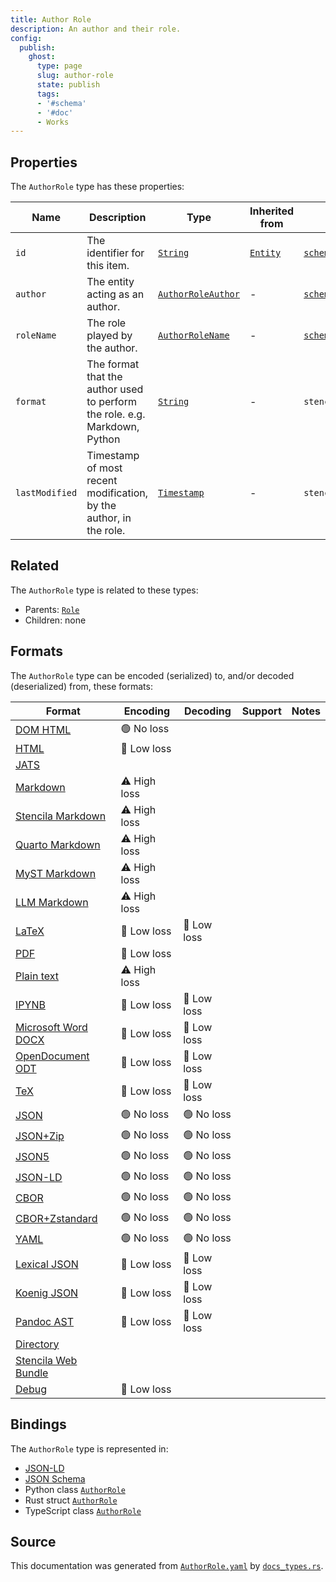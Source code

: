 ```yaml
---
title: Author Role
description: An author and their role.
config:
  publish:
    ghost:
      type: page
      slug: author-role
      state: publish
      tags:
      - '#schema'
      - '#doc'
      - Works
---
```


## Properties

The `AuthorRole` type has these properties:

| Name           | Description                                                                | Type                                                                                     | Inherited from                                                     | `JSON-LD @id`                                    | Aliases                          |
| -------------- | -------------------------------------------------------------------------- | ---------------------------------------------------------------------------------------- | ------------------------------------------------------------------ | ------------------------------------------------ | -------------------------------- |
| `id`           | The identifier for this item.                                              | [`String`](https://stencila.ghost.io/docs/reference/schema/string)                       | [`Entity`](https://stencila.ghost.io/docs/reference/schema/entity) | [`schema:id`](https://schema.org/id)             | -                                |
| `author`       | The entity acting as an author.                                            | [`AuthorRoleAuthor`](https://stencila.ghost.io/docs/reference/schema/author-role-author) | -                                                                  | [`schema:author`](https://schema.org/author)     | -                                |
| `roleName`     | The role played by the author.                                             | [`AuthorRoleName`](https://stencila.ghost.io/docs/reference/schema/author-role-name)     | -                                                                  | [`schema:roleName`](https://schema.org/roleName) | `role-name`, `role_name`         |
| `format`       | The format that the author used to perform the role. e.g. Markdown, Python | [`String`](https://stencila.ghost.io/docs/reference/schema/string)                       | -                                                                  | `stencila:format`                                | -                                |
| `lastModified` | Timestamp of most recent modification, by the author, in the role.         | [`Timestamp`](https://stencila.ghost.io/docs/reference/schema/timestamp)                 | -                                                                  | `stencila:lastModified`                          | `last-modified`, `last_modified` |

## Related

The `AuthorRole` type is related to these types:

- Parents: [`Role`](https://stencila.ghost.io/docs/reference/schema/role)
- Children: none

## Formats

The `AuthorRole` type can be encoded (serialized) to, and/or decoded (deserialized) from, these formats:

| Format                                                                       | Encoding     | Decoding   | Support | Notes |
| ---------------------------------------------------------------------------- | ------------ | ---------- | ------- | ----- |
| [DOM HTML](https://stencila.ghost.io/docs/reference/formats/dom.html)        | 🟢 No loss    |            |         |
| [HTML](https://stencila.ghost.io/docs/reference/formats/html)                | 🔷 Low loss   |            |         |
| [JATS](https://stencila.ghost.io/docs/reference/formats/jats)                |              |            |         |
| [Markdown](https://stencila.ghost.io/docs/reference/formats/md)              | ⚠️ High loss |            |         |
| [Stencila Markdown](https://stencila.ghost.io/docs/reference/formats/smd)    | ⚠️ High loss |            |         |
| [Quarto Markdown](https://stencila.ghost.io/docs/reference/formats/qmd)      | ⚠️ High loss |            |         |
| [MyST Markdown](https://stencila.ghost.io/docs/reference/formats/myst)       | ⚠️ High loss |            |         |
| [LLM Markdown](https://stencila.ghost.io/docs/reference/formats/llmd)        | ⚠️ High loss |            |         |
| [LaTeX](https://stencila.ghost.io/docs/reference/formats/latex)              | 🔷 Low loss   | 🔷 Low loss |         |
| [PDF](https://stencila.ghost.io/docs/reference/formats/pdf)                  | 🔷 Low loss   |            |         |
| [Plain text](https://stencila.ghost.io/docs/reference/formats/text)          | ⚠️ High loss |            |         |
| [IPYNB](https://stencila.ghost.io/docs/reference/formats/ipynb)              | 🔷 Low loss   | 🔷 Low loss |         |
| [Microsoft Word DOCX](https://stencila.ghost.io/docs/reference/formats/docx) | 🔷 Low loss   | 🔷 Low loss |         |
| [OpenDocument ODT](https://stencila.ghost.io/docs/reference/formats/odt)     | 🔷 Low loss   | 🔷 Low loss |         |
| [TeX](https://stencila.ghost.io/docs/reference/formats/tex)                  | 🔷 Low loss   | 🔷 Low loss |         |
| [JSON](https://stencila.ghost.io/docs/reference/formats/json)                | 🟢 No loss    | 🟢 No loss  |         |
| [JSON+Zip](https://stencila.ghost.io/docs/reference/formats/json.zip)        | 🟢 No loss    | 🟢 No loss  |         |
| [JSON5](https://stencila.ghost.io/docs/reference/formats/json5)              | 🟢 No loss    | 🟢 No loss  |         |
| [JSON-LD](https://stencila.ghost.io/docs/reference/formats/jsonld)           | 🟢 No loss    | 🟢 No loss  |         |
| [CBOR](https://stencila.ghost.io/docs/reference/formats/cbor)                | 🟢 No loss    | 🟢 No loss  |         |
| [CBOR+Zstandard](https://stencila.ghost.io/docs/reference/formats/cbor.zstd) | 🟢 No loss    | 🟢 No loss  |         |
| [YAML](https://stencila.ghost.io/docs/reference/formats/yaml)                | 🟢 No loss    | 🟢 No loss  |         |
| [Lexical JSON](https://stencila.ghost.io/docs/reference/formats/lexical)     | 🔷 Low loss   | 🔷 Low loss |         |
| [Koenig JSON](https://stencila.ghost.io/docs/reference/formats/koenig)       | 🔷 Low loss   | 🔷 Low loss |         |
| [Pandoc AST](https://stencila.ghost.io/docs/reference/formats/pandoc)        | 🔷 Low loss   | 🔷 Low loss |         |
| [Directory](https://stencila.ghost.io/docs/reference/formats/directory)      |              |            |         |
| [Stencila Web Bundle](https://stencila.ghost.io/docs/reference/formats/swb)  |              |            |         |
| [Debug](https://stencila.ghost.io/docs/reference/formats/debug)              | 🔷 Low loss   |            |         |

## Bindings

The `AuthorRole` type is represented in:

- [JSON-LD](https://stencila.org/AuthorRole.jsonld)
- [JSON Schema](https://stencila.org/AuthorRole.schema.json)
- Python class [`AuthorRole`](https://github.com/stencila/stencila/blob/main/python/python/stencila/types/author_role.py)
- Rust struct [`AuthorRole`](https://github.com/stencila/stencila/blob/main/rust/schema/src/types/author_role.rs)
- TypeScript class [`AuthorRole`](https://github.com/stencila/stencila/blob/main/ts/src/types/AuthorRole.ts)

## Source

This documentation was generated from [`AuthorRole.yaml`](https://github.com/stencila/stencila/blob/main/schema/AuthorRole.yaml) by [`docs_types.rs`](https://github.com/stencila/stencila/blob/main/rust/schema-gen/src/docs_types.rs).
